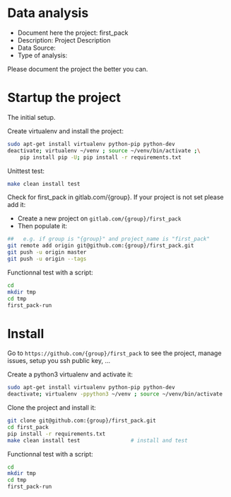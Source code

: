 # Data analysis
- Document here the project: first_pack
- Description: Project Description
- Data Source:
- Type of analysis:

Please document the project the better you can.

# Startup the project

The initial setup.

Create virtualenv and install the project:
```bash
sudo apt-get install virtualenv python-pip python-dev
deactivate; virtualenv ~/venv ; source ~/venv/bin/activate ;\
    pip install pip -U; pip install -r requirements.txt
```

Unittest test:
```bash
make clean install test
```

Check for first_pack in gitlab.com/{group}.
If your project is not set please add it:

- Create a new project on `gitlab.com/{group}/first_pack`
- Then populate it:

```bash
##   e.g. if group is "{group}" and project_name is "first_pack"
git remote add origin git@github.com:{group}/first_pack.git
git push -u origin master
git push -u origin --tags
```

Functionnal test with a script:

```bash
cd
mkdir tmp
cd tmp
first_pack-run
```

# Install

Go to `https://github.com/{group}/first_pack` to see the project, manage issues,
setup you ssh public key, ...

Create a python3 virtualenv and activate it:

```bash
sudo apt-get install virtualenv python-pip python-dev
deactivate; virtualenv -ppython3 ~/venv ; source ~/venv/bin/activate
```

Clone the project and install it:

```bash
git clone git@github.com:{group}/first_pack.git
cd first_pack
pip install -r requirements.txt
make clean install test                # install and test
```
Functionnal test with a script:

```bash
cd
mkdir tmp
cd tmp
first_pack-run
```
